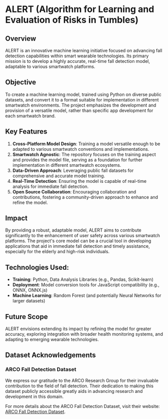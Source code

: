 # ALERT (Algorithm for Learning and Evaluation of Risks in Tumbles)
## Overview
ALERT is an innovative machine learning initiative focused on advancing fall detection capabilities within smart wearable technologies. Its primary mission is to develop a highly accurate, real-time fall detection model, adaptable to various smartwatch platforms.
## Objective
To create a machine learning model, trained using Python on diverse public datasets, and convert it to a format suitable for implementation in different smartwatch environments. The project emphasizes the development and provision of a versatile model, rather than specific app development for each smartwatch brand.
## Key Features
1. **Cross-Platform Model Design**: Training a model versatile enough to be adapted to various smartwatch conventions and implementations.
2. **Smartwatch Agnostic**: The repository focuses on the training aspect and provides the model file, serving as a foundation for further implementation in different smartwatch ecosystems.
3. **Data-Driven Approach**: Leveraging public fall datasets for comprehensive and accurate model training.
4. **Real-Time Detection**: Ensuring the model is capable of real-time analysis for immediate fall detection.
5. **Open Source Collaboration**: Encouraging collaboration and contributions, fostering a community-driven approach to enhance and refine the model.
## Impact
By providing a robust, adaptable model, ALERT aims to contribute significantly to the enhancement of user safety across various smartwatch platforms. The project's core model can be a crucial tool in developing applications that aid in immediate fall detection and timely assistance, especially for the elderly and high-risk individuals.
## Technologies Used:
- **Training**: Python, Data Analysis Libraries (e.g., Pandas, Scikit-learn)
- **Deployment**: Model conversion tools for JavaScript compatibility (e.g., ONNX, ONNX.js)
- **Machine Learning**: Random Forest (and potentially Neural Networks for larger datasets)
## Future Scope
ALERT envisions extending its impact by refining the model for greater accuracy, exploring integration with broader health monitoring systems, and adapting to emerging wearable technologies.
## Dataset Acknowledgements
### ARCO Fall Detection Dataset
We express our gratitude to the ARCO Research Group for their invaluable contribution to the field of fall detection. Their dedication to making this dataset publicly accessible greatly aids in advancing research and development in this domain.

For more details about the ARCO Fall Detection Dataset, visit their website: [ARCO Fall Detection Dataset](https://arcoresearch.com/2021/04/16/dataset-for-fall-detection/).

